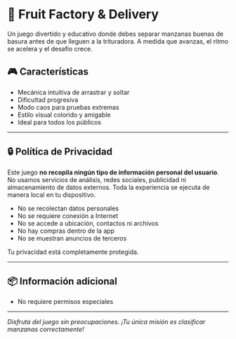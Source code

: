 # 🍏 Fruit Factory & Delivery

Un juego divertido y educativo donde debes separar manzanas buenas de basura antes de que lleguen a la trituradora. A medida que avanzas, el ritmo se acelera y el desafío crece.

## 🎮 Características

- Mecánica intuitiva de arrastrar y soltar
- Dificultad progresiva
- Modo caos para pruebas extremas
- Estilo visual colorido y amigable
- Ideal para todos los públicos

---

## 🔒 Política de Privacidad

Este juego **no recopila ningún tipo de información personal del usuario**. No usamos servicios de análisis, redes sociales, publicidad ni almacenamiento de datos externos. Toda la experiencia se ejecuta de manera local en tu dispositivo.

- No se recolectan datos personales
- No se requiere conexión a Internet
- No se accede a ubicación, contactos ni archivos
- No hay compras dentro de la app
- No se muestran anuncios de terceros

Tu privacidad está completamente protegida.

---

## 📦 Información adicional

- No requiere permisos especiales

---

_Disfruta del juego sin preocupaciones. ¡Tu única misión es clasificar manzanas correctamente!_
